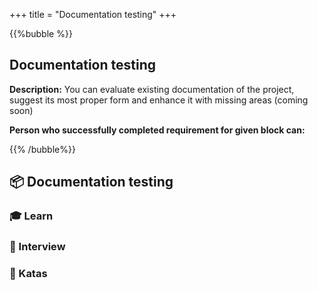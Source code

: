+++
title = "Documentation testing"
+++

{{%bubble %}}

## Documentation testing

**Description:** You can evaluate existing documentation of the project, suggest its most proper form and enhance it with missing areas (coming soon) 

**Person who successfully completed requirement for given block can:**


{{% /bubble%}}

## **📦 Documentation testing**

### **🎓 Learn**

### **🎤  Interview**

### **📝 Katas**
